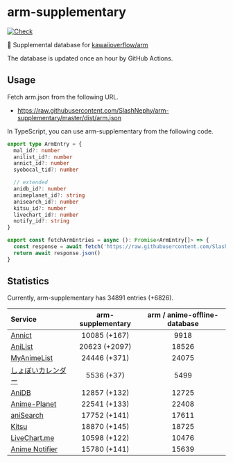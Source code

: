 # arm-supplementary

[![Check](https://github.com/SlashNephy/arm-supplementary/actions/workflows/check-node.yml/badge.svg)](https://github.com/SlashNephy/arm-supplementary/actions/workflows/check-node.yml)

💊 Supplemental database for [kawaiioverflow/arm](https://github.com/kawaiioverflow/arm)

The database is updated once an hour by GitHub Actions.

## Usage

Fetch arm.json from the following URL.

- https://raw.githubusercontent.com/SlashNephy/arm-supplementary/master/dist/arm.json

In TypeScript, you can use arm-supplementary from the following code.

```TypeScript
export type ArmEntry = {
  mal_id?: number
  anilist_id?: number
  annict_id?: number
  syobocal_tid?: number

  // extended
  anidb_id?: number
  animeplanet_id?: string
  anisearch_id?: number
  kitsu_id?: number
  livechart_id?: number
  notify_id?: string
}

export const fetchArmEntries = async (): Promise<ArmEntry[]> => {
  const response = await fetch('https://raw.githubusercontent.com/SlashNephy/arm-supplementary/master/dist/arm.json')
  return await response.json()
}
```

## Statistics

Currently, arm-supplementary has 34891 entries (+6826).

| Service                                     | arm-supplementary | arm / anime-offline-database |
| :------------------------------------------ | :---------------: | :--------------------------: |
| [Annict](https://annict.com)                |   10085 (+167)    |             9918             |
| [AniList](https://anilist.co)               |   20623 (+2097)   |            18526             |
| [MyAnimeList](https://myanimelist.net)      |   24446 (+371)    |            24075             |
| [しょぼいカレンダー](https://cal.syoboi.jp) |    5536 (+37)     |             5499             |
| [AniDB](https://anidb.net)                  |   12857 (+132)    |            12725             |
| [Anime-Planet](https://anime-planet.com)    |   22541 (+133)    |            22408             |
| [aniSearch](https://anisearch.com)          |   17752 (+141)    |            17611             |
| [Kitsu](https://kitsu.io)                   |   18870 (+145)    |            18725             |
| [LiveChart.me](https://livechart.me)        |   10598 (+122)    |            10476             |
| [Anime Notifier](https://notify.moe)        |   15780 (+141)    |            15639             |

